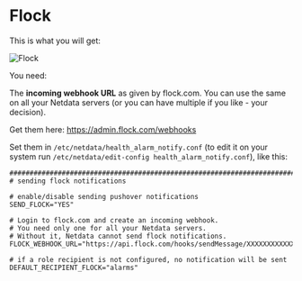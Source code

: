 <!--
title: "Flock"
sidebar_label: "Flock"
custom_edit_url: https://github.com/netdata/netdata/edit/master/health/notifications/flock/README.md
learn_status: "Published"
learn_topic_type: "References"
learn_rel_path: "References/Notification references"
learn_autogeneration_metadata: "[(part_of_cloud,false), (part_of_agent,true)]"
-->

# Flock

This is what you will get:

![Flock](https://i.imgur.com/ok9bRzw.png)

You need:

The **incoming webhook URL** as given by flock.com. 
You can use the same on all your Netdata servers (or you can have multiple if you like - your decision).

Get them here: <https://admin.flock.com/webhooks>

Set them in `/etc/netdata/health_alarm_notify.conf` (to edit it on your system run `/etc/netdata/edit-config health_alarm_notify.conf`), like this:

```
###############################################################################
# sending flock notifications

# enable/disable sending pushover notifications
SEND_FLOCK="YES"

# Login to flock.com and create an incoming webhook.
# You need only one for all your Netdata servers.
# Without it, Netdata cannot send flock notifications.
FLOCK_WEBHOOK_URL="https://api.flock.com/hooks/sendMessage/XXXXXXXXXXXXXXXXXXXXXXXXXXXXXXX"

# if a role recipient is not configured, no notification will be sent
DEFAULT_RECIPIENT_FLOCK="alarms"
```


